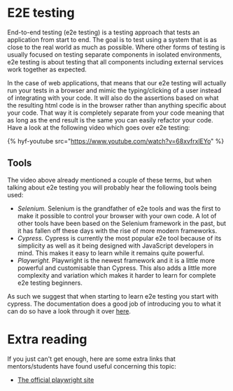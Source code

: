 # E2E testing

End-to-end testing (e2e testing) is a testing approach that tests an application from start to end. The goal is to test using a system that is as close to the real world as much as possible. Where other forms of testing is usually focused on testing separate components in isolated environments, e2e testing is about testing that all components including external services work together as expected.

In the case of web applications, that means that our e2e testing will actually run your tests in a browser and mimic the typing/clicking of a user instead of integrating with your code. It will also do the assertions based on what the resulting html code is in the browser rather than anything specific about your code. That way it is completely separate from your code meaning that as long as the end result is the same you can easily refactor your code. Have a look at the following video which goes over e2e testing:

{% hyf-youtube src="https://www.youtube.com/watch?v=68xvfrxlEYo" %}

## Tools

The video above already mentioned a couple of these terms, but when talking about e2e testing you will probably hear the following tools being used:

- _Selenium._ Selenium is the grandfather of e2e tools and was the first to make it possible to control your browser with your own code. A lot of other tools have been based on the Selenium framework in the past, but it has fallen off these days with the rise of more modern frameworks.
- _Cypress._ Cypress is currently the most popular e2e tool because of its simplicity as well as it being designed with JavaScript developers in mind. This makes it easy to learn while it remains quite powerful.
- _Playwright._ Playwright is the newest framework and it is a little more powerful and customisable than Cypress. This also adds a little more complexity and variation which makes it harder to learn for complete e2e testing beginners.

As such we suggest that when starting to learn e2e testing you start with cypress. The documentation does a good job of introducing you to what it can do so have a look through it over [here](https://docs.cypress.io/guides/overview/why-cypress).

# Extra reading

If you just can't get enough, here are some extra links that mentors/students have found useful concerning this topic:

- [The official playwright site](https://playwright.dev/)
